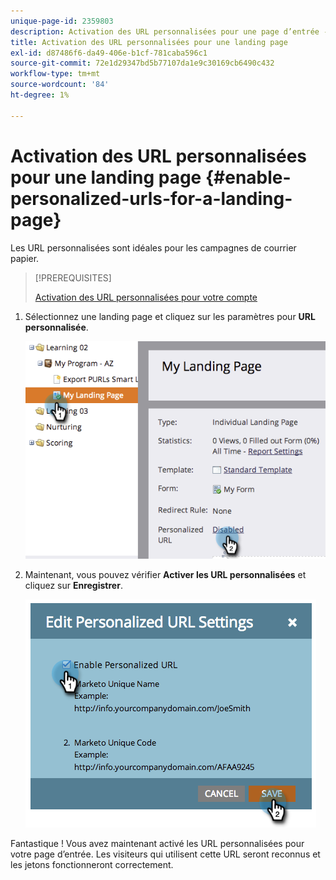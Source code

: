 ```yaml
---
unique-page-id: 2359803
description: Activation des URL personnalisées pour une page d’entrée - Documents Marketo - Documentation du produit
title: Activation des URL personnalisées pour une landing page
exl-id: d87486f6-da49-406e-b1cf-781caba596c1
source-git-commit: 72e1d29347bd5b77107da1e9c30169cb6490c432
workflow-type: tm+mt
source-wordcount: '84'
ht-degree: 1%

---
```


# Activation des URL personnalisées pour une landing page {#enable-personalized-urls-for-a-landing-page}

Les URL personnalisées sont idéales pour les campagnes de courrier papier.

>[!PREREQUISITES]
>
>[Activation des URL personnalisées pour votre compte](/help/marketo/product-docs/demand-generation/landing-pages/personalizing-landing-pages/enable-personalized-urls-for-your-account.md)

1. Sélectionnez une landing page et cliquez sur les paramètres pour **URL personnalisée**.

   ![](assets/image2014-9-18-13-3a24-3a3.png)

1. Maintenant, vous pouvez vérifier **Activer les URL personnalisées** et cliquez sur **Enregistrer**.

   ![](assets/image2014-9-18-13-3a23-3a53.png)

Fantastique ! Vous avez maintenant activé les URL personnalisées pour votre page d’entrée. Les visiteurs qui utilisent cette URL seront reconnus et les jetons fonctionneront correctement.
